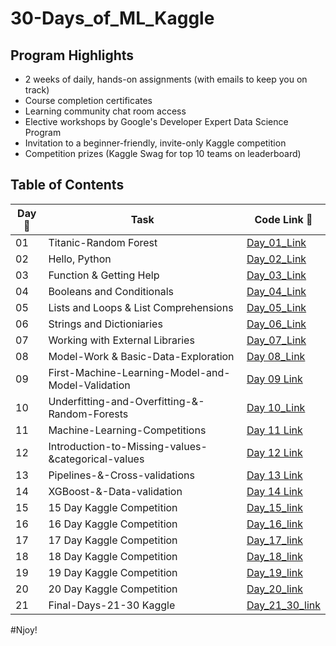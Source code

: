 # 30-Days_of_ML_Kaggle

## Program Highlights

* 2 weeks of daily, hands-on assignments (with emails to keep you on track)
* Course completion certificates
* Learning community chat room access
* Elective workshops by Google's Developer Expert Data Science Program
* Invitation to a beginner-friendly, invite-only Kaggle competition
* Competition prizes (Kaggle Swag for top 10 teams on leaderboard)

## Table of Contents

|Day📆 |Task |Code Link 🔗|
|------|-----|--------|
|01|Titanic-Random Forest|[Day_01_Link](https://github.com/Anuragtsl/30-Days_of_ML_Kaggle/tree/main/1-Day-Titanic-Random-Forest)|
|02|Hello, Python|[Day_02_Link](https://github.com/Anuragtsl/30-Days_of_ML_Kaggle/tree/main/2-Day-Hello-Python)|
|03|Function & Getting Help|[Day_03_Link]()|
|04|Booleans and Conditionals|[Day_04_Link]()|
|05|Lists and Loops & List Comprehensions|[Day_05_Link]()|
|06|Strings and Dictioniaries|[Day_06_Link]()|
|07|Working with External Libraries|[Day_07_Link]()|
|08|Model-Work & Basic-Data-Exploration|[Day 08_Link]()|
|09|First-Machine-Learning-Model-and-Model-Validation|[Day 09 Link]()|
|10|Underfitting-and-Overfitting-&-Random-Forests|[Day 10_Link]()|
|11|Machine-Learning-Competitions|[Day 11 Link]()|
|12|Introduction-to-Missing-values-&categorical-values|[Day 12 Link]()|
|13|Pipelines-&-Cross-validations|[Day 13 Link]()|
|14|XGBoost-&-Data-validation|[Day 14 Link]()|
|15|15 Day Kaggle Competition|[Day_15_link]()|
|16|16 Day Kaggle Competition|[Day_16_link]()|
|17|17 Day Kaggle Competition|[Day_17_link]()|
|18|18 Day Kaggle Competition|[Day_18_link]()|
|19|19 Day Kaggle Competition|[Day_19_link]()|
|20|20 Day Kaggle Competition|[Day_20_link]()|
|21|Final-Days-21-30 Kaggle|[Day_21_30_link]()|


#Njoy!
